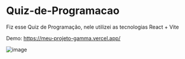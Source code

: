 # Quiz-de-Programacao

Fiz esse Quiz de Programação, nele utilizei as tecnologias React + Vite 

Demo: https://meu-projeto-gamma.vercel.app/


![image](https://user-images.githubusercontent.com/105957381/197087035-a9febd90-549c-428b-ba49-988cad4c61af.png)
